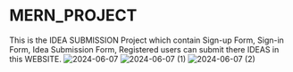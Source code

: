# MERN_PROJECT
This is the IDEA SUBMISSION Project which contain 
Sign-up Form, 
Sign-in Form,
Idea Submission Form,
Registered users can submit there IDEAS in this 
WEBSITE.
![2024-06-07](https://github.com/abdulbaqui17/MERN_PROJECT/assets/150225239/54f2bee1-2cf6-4059-b7cf-f223ba669026)
![2024-06-07 (1)](https://github.com/abdulbaqui17/MERN_PROJECT/assets/150225239/3c18bb4c-7ad2-468b-86f2-514f9db773e6)
![2024-06-07 (2)](https://github.com/abdulbaqui17/MERN_PROJECT/assets/150225239/c33dac16-4fb6-4721-a147-15ccf63065c7)
